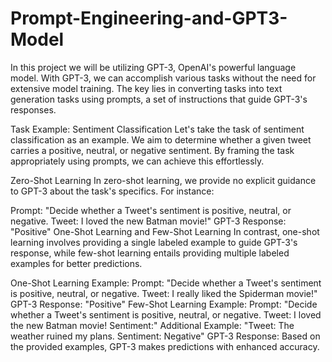 # Prompt-Engineering-and-GPT3-Model

In this project we will be utilizing GPT-3, OpenAI's powerful language model. With GPT-3, we can accomplish various tasks without the need for extensive model training. The key lies in converting tasks into text generation tasks using prompts, a set of instructions that guide GPT-3's responses.

Task Example: Sentiment Classification
Let's take the task of sentiment classification as an example. We aim to determine whether a given tweet carries a positive, neutral, or negative sentiment. By framing the task appropriately using prompts, we can achieve this effortlessly.

Zero-Shot Learning
In zero-shot learning, we provide no explicit guidance to GPT-3 about the task's specifics. For instance:

Prompt: "Decide whether a Tweet's sentiment is positive, neutral, or negative. Tweet: I loved the new Batman movie!"
GPT-3 Response: "Positive"
One-Shot Learning and Few-Shot Learning
In contrast, one-shot learning involves providing a single labeled example to guide GPT-3's response, while few-shot learning entails providing multiple labeled examples for better predictions.

One-Shot Learning Example:
Prompt: "Decide whether a Tweet's sentiment is positive, neutral, or negative. Tweet: I really liked the Spiderman movie!"
GPT-3 Response: "Positive"
Few-Shot Learning Example:
Prompt: "Decide whether a Tweet's sentiment is positive, neutral, or negative. Tweet: I loved the new Batman movie! Sentiment:"
Additional Example: "Tweet: The weather ruined my plans. Sentiment: Negative"
GPT-3 Response: Based on the provided examples, GPT-3 makes predictions with enhanced accuracy.
